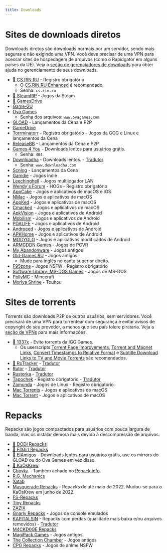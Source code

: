 ```yaml
---
title: Downloads
---
```


# Sites de downloads diretos

Downloads diretos são downloads normais por um servidor, sendo mais seguras e não exigindo uma VPN. Você deve precisar de uma VPN para acessar sites de hospedagem de arquivos (como o Rapidgator em alguns países da UE). Veja a [seção de gerenciadores de downloads](software.md#gerenciadores-de-downloads) para obter ajuda no gerenciamento de seus downloads.

- [🌟 CS.RIN.RU](https://cs.rin.ru/forum) - Registro obrigatório
  - O [CS.RIN.RU Enhanced](https://github.com/SubZeroPL/cs-rin-ru-enhanced-mod) é recomendado.
  - Senha: `cs.rin.ru`
- [🌟 SteamRIP](https://steamrip.com) - Jogos da Steam
- [🌟 GamesDrive](https://gamesdrive.net)
- [Game-2U](https://game-2u.com/Category/game/pc)
- [Ova Games](https://www.ovagames.com)
  - Senha dos arquivos: `www.ovagames.com`
- [GLOAD](https://gload.to/pc) - Lançamentos da Cena e P2P
- [GameDrive](https://gamedrive.org)
- [Torrminatorr](https://forum.torrminatorr.com) - Registro obrigatório - Jogos da GOG e Linux e lançamentos da Cena
- [ReleaseBB](https://rlsbb.ru/category/games/pc) - Lançamentos da Cena e P2P
- [Games 4 You](https://g4u.to) - Downloads lentos para usuários grátis.
  - Senha: `404`
- [Downloadha](https://www.downloadha.com/category/%D8%A8%D8%A7%D8%B2%DB%8C-%DA%A9%D8%A7%D9%85%D9%BE%DB%8C%D9%88%D8%AA%D8%B1-pc-computer-game) - Downloads lentos. - [Tradutor](useful.md#translator)
  - Senha: `www.downloadha.com`
- [Scnlog](https://scnlog.me/games) - Lançamentos da Cena
- [Gamdie](https://gamdie.com) - Jogos indie
- [Leechinghell](http://www.leechinghell.pw) - Jogos multijogador LAN
- [Wendy's Forum](https://wendysforum.net/index.php?action=forum) - HOGs - Registro obrigatório
- [AppCake](https://iphonecake.com/index.php?device=0&p=1&c=8) - Jogos e aplicativos de macOS e iOS
- [NMac](https://nmac.to/category/games) - Jogos e aplicativos de macOS
- [AppKed](https://www.macbed.com/games) - Jogos e aplicativos de macOS
- [Cmacked](https://cmacked.com) - Jogos e aplicativos de macOS
- [ApkVision](https://apkvision.org) - Jogos e aplicativos de Android
- [Mobilism](https://forum.mobilism.me) - Jogos e aplicativos de Android
- [PDALIFE](https://pdalife.com) - Jogos e aplicativos de Android
- [Androeed](https://androeed.store) - Jogos e aplicativos de Android
- [APKHome](https://apkhome.io) - Jogos e aplicativos de Android
- [MODYOLO](https://modyolo.com) - Jogos e aplicativos modificados de Android
- [ARMGDDN Games](https://t.me/ARMGDDNGames) - Jogos de PCVR
- [My Abandonware](https://www.myabandonware.com) - Jogos antigos
- [Old-Games.RU](https://www.old-games.ru/catalog/) - Jogos antigos
  - Mude para inglês no canto superior direito.
- [F95zone](https://f95zone.to) - Jogos NSFW - Registro obrigatório
- [Software Library: MS-DOS Games](https://archive.org/details/softwarelibrary_msdos_games?and[]=mediatype%3A%22software%22) - Jogos de MS-DOS
- [PollyMC](https://github.com/fn2006/PollyMC) - Minecraft
- [Moriya Shrine](https://moriyashrine.org) - Touhou

# Sites de torrents

Torrents são downloads P2P de outros usuários, sem servidores. Você precisará de uma VPN para torrentear com segurança e evitar avisos de copyright do seu provedor, a menos que seu país tolere pirataria. Veja a [seção de VPNs](software.md#vpns) para mais informações.

- [🌟 1337x](https://1337x.to/sub/10/0/) - Evite torrents da IGG Games.
  - Os userscripts [Torrent Page Improvements](https://greasyfork.org/scripts/33379-1337x-torrent-page-improvements), [Torrent and Magnet Links](https://greasyfork.org/scripts/420754-1337x-torrent-and-magnet-links), [Convert Timestamps to Relative Format](https://greasyfork.org/scripts/421635-1337x-convert-torrent-timestamps-to-relative-format) e [Subtitle Download Links to TV and Movie Torrents](https://greasyfork.org/scripts/29467-1337x-subtitle-download-links-to-tv-and-movie-torrents) são recomendados.
- [🌟 RuTracker](https://rutracker.org/forum/index.php?c=19) - [Tradutor](useful.md#translator)
- [Rutor](http://rutor.info/games) - [Tradutor](useful.md#translator)
- [Rustorka](https://rustorka.com/forum/index.php?c=6) - [Tradutor](useful.md#translator)
- [Tapochek](https://tapochek.net/index.php?c=2) - Registro obrigatório - [Tradutor](useful.md#translator)
- [Zamunda](https://zamunda.net/bananas) - Jogos de Linux - Registro obrigatório
- [Mac Torrents](https://www.torrentmac.net/category/games) - Jogos e aplicativos de macOS
- [Mac Torrent](https://www.mactorrents.is/macos-games) - Jogos e aplicativos de macOS

# Repacks

Repacks são jogos compactados para usuários com pouca largura de banda, mas os instalar demora mais devido à descompressão de arquivos.

- [🌟 DODI Repacks](https://dodi-repacks.site)
- [🌟 FitGirl Repacks](https://fitgirl-repacks.site)
- [🌟 ElAmigos](https://elamigos.site) - Downloads lentos para usuários grátis, use os mirrors do GLOAD ou do Ova Games em vez disso.
- [🌟 KaOsKrew](https://kaoskrew.org/viewforum.php?f=13&sid=c2dac73979171b67f4c8b70c9c4c72fb)
- [Chovka](http://rutor.info/browse/0/8/1642915/0) - Também achado no [Repack.info](https://repack.info).
- [R.G. Mechanics](https://tapochek.net/viewforum.php?f=808)
- [Xatab](https://byxatab.org)
- [Masquerade Repacks](https://web.archive.org/web/20220616203326/https://masquerade.site) - Repacks de até maio de 2022. Mudou-se para o KaOsKrew em junho de 2022.
- [FS-Repacks](https://www.fluxyrepacks.site)
- [Tiny Repacks](https://www.tiny-repacks.win)
- [ZAZIX](https://1337x.to/user/ZAZIX/)
- [Gnarly Repacks](https://gnarly-repacks.site) - Jogos de console emulados
- [KAPITALSIN](https://kapitalsin.com/forum) - Repacks com perdas (qualidade mais baixa e/ou arquivos removidos) - [Tradutor](useful.md#translator)
- [M4CKD0GE Repacks](https://m4ckd0ge-repacks.site)
- [MagiPack Games](https://www.magipack.games) - Jogos antigos
- [The Collection Chamber](https://collectionchamber.blogspot.com) - Jogos antigos
- [CPG Repacks](https://cpgrepacks.site) - Jogos de anime NSFW
